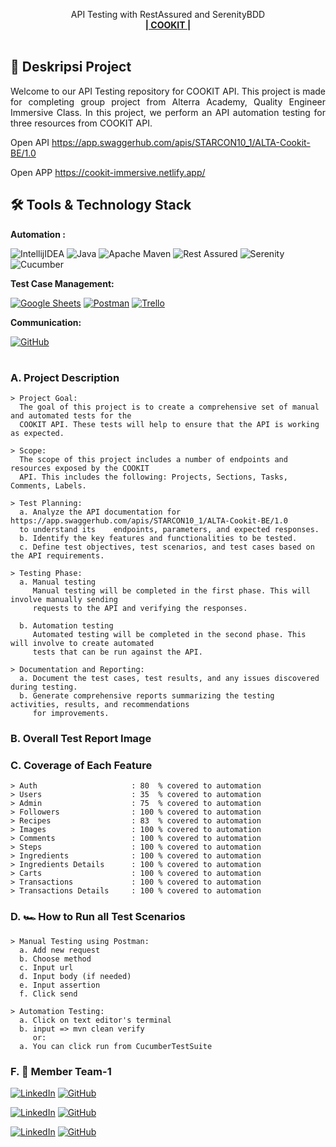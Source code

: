 
  <p align="center">
    API Testing with RestAssured and SerenityBDD
    <br />
    <a href="https://cookit-immersive.netlify.app/"><strong>| COOKIT |</strong></a>
    <br />
    <br />
  </p>
</div>

## 📑 Deskripsi Project
<p align="justify">Welcome to our API Testing repository for COOKIT API. This project is made for completing group project from Alterra Academy, Quality Engineer Immersive Class. In this project, we perform an API automation testing for three resources from COOKIT API. </p>

Open API https://app.swaggerhub.com/apis/STARCON10_1/ALTA-Cookit-BE/1.0

Open APP https://cookit-immersive.netlify.app/

## 🛠 Tools & Technology Stack

**Automation :**

![IntellijIDEA](https://img.shields.io/badge/IntelliJIDEA-000000.svg?style=for-the-badge&logo=intellij-idea&logoColor=white)
![Java](https://img.shields.io/badge/java-%23ED8B00.svg?style=for-the-badge&logo=java&logoColor=white)
![Apache Maven](https://img.shields.io/badge/Apache%20Maven-C71A36?style=for-the-badge&logo=Apache%20Maven&logoColor=white)
![Rest Assured](https://img.shields.io/badge/-rest%20assured-000000?style=for-the-badge&logo=rest-assured&logoColor=black)
![Serenity](https://img.shields.io/badge/-serenity-16a67a?style=for-the-badge&logo=serenity&logoColor=black)
![Cucumber](https://img.shields.io/badge/-cucumber-4bc47b?style=for-the-badge&logo=cucumber&logoColor=black)

**Test Case Management:**  

[![Google Sheets](https://img.shields.io/badge/-Google%20sheets-4bc47b?style=for-the-badge&logoColor=black)](https://docs.google.com/spreadsheets/d/1Jd1KRGa16MUq6HWGJdycHC7nT4FFiqyfMpeI8Z_vhTc/edit?usp=sharing)
[![Postman](https://img.shields.io/badge/Postman-FF6C37?style=for-the-badge&logo=postman&logoColor=white)](https://lively-station-149019.postman.co/workspace/TEAM-D---COOKIT~de3aa802-81f3-4810-bc47-dccccbae4d91/collection/21751748-0f783ec4-2037-44e3-bb70-3e1ae0efb476?action=share&creator=21751748)
[![Trello](https://img.shields.io/badge/Trello-%23026AA7.svg?style=for-the-badge&logo=Trello&logoColor=white)](https://trello.com/b/x4mtkPka/cookit)

**Communication:**  

[![GitHub](https://img.shields.io/badge/github%20Project-%23121011.svg?style=for-the-badge&logo=github&logoColor=white)](https://github.com/CAPSTONE-COOKIT-QA11)

#

### A. Project Description
    > Project Goal:
      The goal of this project is to create a comprehensive set of manual and automated tests for the 
      COOKIT API. These tests will help to ensure that the API is working as expected.
  
    > Scope:
      The scope of this project includes a number of endpoints and resources exposed by the COOKIT
      API. This includes the following: Projects, Sections, Tasks, Comments, Labels.
    
    > Test Planning:
      a. Analyze the API documentation for https://app.swaggerhub.com/apis/STARCON10_1/ALTA-Cookit-BE/1.0 
      to understand its    endpoints, parameters, and expected responses.
      b. Identify the key features and functionalities to be tested.
      c. Define test objectives, test scenarios, and test cases based on the API requirements.

    > Testing Phase:
      a. Manual testing
         Manual testing will be completed in the first phase. This will involve manually sending 
         requests to the API and verifying the responses.
   
      b. Automation testing
         Automated testing will be completed in the second phase. This will involve to create automated 
         tests that can be run against the API.

    > Documentation and Reporting:
      a. Document the test cases, test results, and any issues discovered during testing.
      b. Generate comprehensive reports summarizing the testing activities, results, and recommendations 
         for improvements.

### B. Overall Test Report Image




### C. Coverage of Each Feature
    > Auth                     : 80  % covered to automation
    > Users                    : 35  % covered to automation
    > Admin                    : 75  % covered to automation
    > Followers                : 100 % covered to automation
    > Recipes                  : 83  % covered to automation
    > Images                   : 100 % covered to automation
    > Comments                 : 100 % covered to automation
    > Steps                    : 100 % covered to automation
    > Ingredients              : 100 % covered to automation
    > Ingredients Details      : 100 % covered to automation
    > Carts                    : 100 % covered to automation
    > Transactions             : 100 % covered to automation
    > Transactions Details     : 100 % covered to automation

### D. 🏎️ How to Run all Test Scenarios
    > Manual Testing using Postman:
      a. Add new request
      b. Choose method
      c. Input url
      d. Input body (if needed)
      e. Input assertion
      f. Click send

    > Automation Testing:
      a. Click on text editor's terminal
      b. input => mvn clean verify
         or:
      a. You can click run from CucumberTestSuite

### F. 📱 Member Team-1 

  [![LinkedIn](https://img.shields.io/badge/-Tris%20Jansen-white?style=for-the-badge&logo=linkedin&logoColor=blue)](https://www.linkedin.com/in/tris-jansen-lumban-toruan-aab843158/)
  [![GitHub](https://img.shields.io/badge/-TrisJansen-white?style=for-the-badge&logo=github&logoColor=black)](https://github.com/TrisJansen)
  
  [![LinkedIn](https://img.shields.io/badge/-Ardhi%20Wiranata-white?style=for-the-badge&logo=linkedin&logoColor=blue)](https://www.linkedin.com/in/ardhi-wiranata/)
  [![GitHub](https://img.shields.io/badge/-Ardhi1102-white?style=for-the-badge&logo=github&logoColor=black)]([https://github.com/arumcute](https://github.com/Ardhi1102))

  [![LinkedIn](https://img.shields.io/badge/-Arum%20Puspa-white?style=for-the-badge&logo=linkedin&logoColor=blue)](https://www.linkedin.com/in/arum-puspa-khinanthi-b3683b221)
  [![GitHub](https://img.shields.io/badge/-ArumCute-white?style=for-the-badge&logo=github&logoColor=black)](https://github.com/arumcute)
 
    
